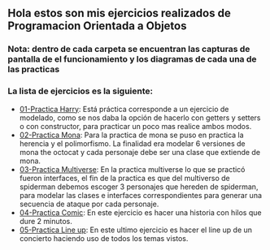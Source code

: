 ## Hola estos son mis ejercicios realizados de Programacion Orientada a Objetos 
### Nota: dentro de cada carpeta se encuentran las capturas de pantalla de el funcionamiento y los diagramas de cada una de las practicas
### La lista de ejercicios es la siguiente:
  * [01-Practica Harry](https://github.com/JAntonioMoraG/Backend-Java/tree/main/Practicas-POO/01-practicaHarry): Está práctica corresponde a un ejercicio de modelado, como se nos daba la opción de hacerlo con getters y setters o con constructor, para practicar un poco mas realice ambos modos.
  * [02-Practica Mona](https://github.com/JAntonioMoraG/Backend-Java/tree/main/Practicas-POO/02-practicaMona): Para la practica de mona se puso en practica la herencia y el polimorfismo. La finalidad era modelar 6 versiones de mona the octocat y cada personaje debe ser una clase que extiende de mona.
  * [03-Practica Multiverse](https://github.com/JAntonioMoraG/Backend-Java/tree/main/Practicas-POO/03-practicaMultiverse): En la practica multiverse lo que se practicó fueron interfaces, el fin de la practica es que del multiverso de spiderman debemos escoger 3 personajes que hereden de spiderman, para modelar las clases e interfaces correspondientes para generar una secuencia de ataque por cada personaje.
  * [04-Practica Comic](https://github.com/JAntonioMoraG/Backend-Java/tree/main/Practicas-POO/04-practicaComic): En este ejercicio es hacer una historia con hilos que dure 2 minutos.
  * [05-Practica Line up](https://github.com/JAntonioMoraG/Backend-Java/tree/main/Practicas-POO/05-practicaLineUp): En este ultimo ejercicio es hacer el line up de un concierto haciendo uso de todos los temas vistos.
